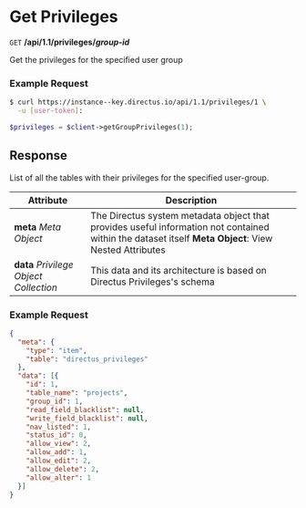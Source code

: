 # Get Privileges

<span class="request">`GET` **/api/1.1/privileges/_group-id_**</span>

<span class="description">Get the privileges for the specified user group</span>

### Example Request

```bash
$ curl https://instance--key.directus.io/api/1.1/privileges/1 \
  -u [user-token]:
```

```php
$privileges = $client->getGroupPrivileges(1);
```

## Response

List of all the tables with their privileges for the specified user-group.

<span class="attributes">Attribute</span> | Description
-------|------------
**meta** _Meta Object_ | The Directus system metadata object that provides useful information not contained within the dataset itself <a class="object">**Meta Object**: View Nested Attributes</a>
<span class="custom">**data**</span> _Privilege Object Collection_ | <span class="custom">This data and its architecture is based on Directus Privileges's schema</span>

### Example Request

```json
{
  "meta": {
    "type": "item",
    "table": "directus_privileges"
  },
  "data": [{
    "id": 1,
    "table_name": "projects",
    "group_id": 1,
    "read_field_blacklist": null,
    "write_field_blacklist": null,
    "nav_listed": 1,
    "status_id": 0,
    "allow_view": 2,
    "allow_add": 1,
    "allow_edit": 2,
    "allow_delete": 2,
    "allow_alter": 1
  }]
}
```
